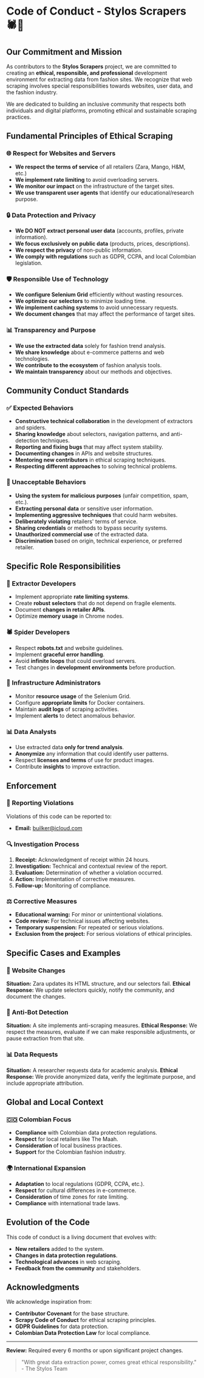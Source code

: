 # Code of Conduct - Stylos Scrapers 🕷️👗

## Our Commitment and Mission

As contributors to the **Stylos Scrapers** project, we are committed to creating an **ethical, responsible, and professional** development environment for extracting data from fashion sites. We recognize that web scraping involves special responsibilities towards websites, user data, and the fashion industry.

We are dedicated to building an inclusive community that respects both individuals and digital platforms, promoting ethical and sustainable scraping practices.

## Fundamental Principles of Ethical Scraping

### 🌐 Respect for Websites and Servers
- **We respect the terms of service** of all retailers (Zara, Mango, H&M, etc.)
- **We implement rate limiting** to avoid overloading servers.
- **We monitor our impact** on the infrastructure of the target sites.
- **We use transparent user agents** that identify our educational/research purpose.

### 🔒 Data Protection and Privacy
- **We DO NOT extract personal user data** (accounts, profiles, private information).
- **We focus exclusively on public data** (products, prices, descriptions).
- **We respect the privacy** of non-public information.
- **We comply with regulations** such as GDPR, CCPA, and local Colombian legislation.

### 🛡️ Responsible Use of Technology
- **We configure Selenium Grid** efficiently without wasting resources.
- **We optimize our selectors** to minimize loading time.
- **We implement caching systems** to avoid unnecessary requests.
- **We document changes** that may affect the performance of target sites.

### 📊 Transparency and Purpose
- **We use the extracted data** solely for fashion trend analysis.
- **We share knowledge** about e-commerce patterns and web technologies.
- **We contribute to the ecosystem** of fashion analysis tools.
- **We maintain transparency** about our methods and objectives.

## Community Conduct Standards

### ✅ Expected Behaviors

- **Constructive technical collaboration** in the development of extractors and spiders.
- **Sharing knowledge** about selectors, navigation patterns, and anti-detection techniques.
- **Reporting and fixing bugs** that may affect system stability.
- **Documenting changes** in APIs and website structures.
- **Mentoring new contributors** in ethical scraping techniques.
- **Respecting different approaches** to solving technical problems.

### 🚫 Unacceptable Behaviors

- **Using the system for malicious purposes** (unfair competition, spam, etc.).
- **Extracting personal data** or sensitive user information.
- **Implementing aggressive techniques** that could harm websites.
- **Deliberately violating** retailers' terms of service.
- **Sharing credentials** or methods to bypass security systems.
- **Unauthorized commercial use** of the extracted data.
- **Discrimination** based on origin, technical experience, or preferred retailer.

## Specific Role Responsibilities

### 🔧 Extractor Developers
- Implement appropriate **rate limiting systems**.
- Create **robust selectors** that do not depend on fragile elements.
- Document **changes in retailer APIs**.
- Optimize **memory usage** in Chrome nodes.

### 🕷️ Spider Developers
- Respect **robots.txt** and website guidelines.
- Implement **graceful error handling**.
- Avoid **infinite loops** that could overload servers.
- Test changes in **development environments** before production.

### 🐳 Infrastructure Administrators
- Monitor **resource usage** of the Selenium Grid.
- Configure **appropriate limits** for Docker containers.
- Maintain **audit logs** of scraping activities.
- Implement **alerts** to detect anomalous behavior.

### 📊 Data Analysts
- Use extracted data **only for trend analysis**.
- **Anonymize** any information that could identify user patterns.
- Respect **licenses and terms** of use for product images.
- Contribute **insights** to improve extraction.

## Enforcement

### 🚨 Reporting Violations
Violations of this code can be reported to:
- **Email:** builker@icloud.com

### 🔍 Investigation Process
1.  **Receipt:** Acknowledgment of receipt within 24 hours.
2.  **Investigation:** Technical and contextual review of the report.
3.  **Evaluation:** Determination of whether a violation occurred.
4.  **Action:** Implementation of corrective measures.
5.  **Follow-up:** Monitoring of compliance.

### ⚖️ Corrective Measures
- **Educational warning:** For minor or unintentional violations.
- **Code review:** For technical issues affecting websites.
- **Temporary suspension:** For repeated or serious violations.
- **Exclusion from the project:** For serious violations of ethical principles.

## Specific Cases and Examples

### 📱 Website Changes
**Situation:** Zara updates its HTML structure, and our selectors fail.
**Ethical Response:** We update selectors quickly, notify the community, and document the changes.

### 🚫 Anti-Bot Detection
**Situation:** A site implements anti-scraping measures.
**Ethical Response:** We respect the measures, evaluate if we can make responsible adjustments, or pause extraction from that site.

### 📊 Data Requests
**Situation:** A researcher requests data for academic analysis.
**Ethical Response:** We provide anonymized data, verify the legitimate purpose, and include appropriate attribution.

## Global and Local Context

### 🇨🇴 Colombian Focus
- **Compliance** with Colombian data protection regulations.
- **Respect** for local retailers like The Maah.
- **Consideration** of local business practices.
- **Support** for the Colombian fashion industry.

### 🌍 International Expansion
- **Adaptation** to local regulations (GDPR, CCPA, etc.).
- **Respect** for cultural differences in e-commerce.
- **Consideration** of time zones for rate limiting.
- **Compliance** with international trade laws.

## Evolution of the Code

This code of conduct is a living document that evolves with:
- **New retailers** added to the system.
- **Changes in data protection regulations**.
- **Technological advances** in web scraping.
- **Feedback from the community** and stakeholders.

## Acknowledgments

We acknowledge inspiration from:
- **Contributor Covenant** for the base structure.
- **Scrapy Code of Conduct** for ethical scraping principles.
- **GDPR Guidelines** for data protection.
- **Colombian Data Protection Law** for local compliance.

---
**Review:** Required every 6 months or upon significant project changes.

> "With great data extraction power, comes great ethical responsibility." - The Stylos Team
